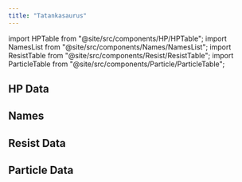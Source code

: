 ```yaml
---
title: "Tatankasaurus"
---
```


import HPTable from "@site/src/components/HP/HPTable";
import NamesList from "@site/src/components/Names/NamesList";
import ResistTable from "@site/src/components/Resist/ResistTable";
import ParticleTable from "@site/src/components/Particle/ParticleTable";

## HP Data

<HPTable item_key="tatankasaurus" data_src="enemy" />

## Names

<NamesList item_key="tatankasaurus" data_src="enemy" />

## Resist Data

<ResistTable item_key="tatankasaurus" data_src="enemy" />

## Particle Data

<ParticleTable item_key="tatankasaurus" data_src="enemy" />